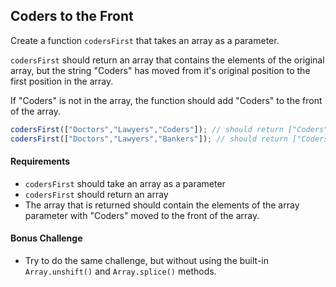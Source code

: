 ## Coders to the Front

Create a function `codersFirst` that takes an array as a parameter.

`codersFirst` should return an array that contains the elements of the original array, but the string "Coders" has moved from it's original position to the first position in the array.

If "Coders" is not in the array, the function should add "Coders" to the front of the array.

``` javascript
codersFirst(["Doctors","Lawyers","Coders"]); // should return ["Coders","Doctors","Lawyers"]
codersFirst(["Doctors","Lawyers","Bankers"]); // should return ["Coders","Doctors","Lawyers","Bankers"]
```

#### Requirements
* `codersFirst` should take an array as a parameter
* `codersFirst` should return an array
* The array that is returned should contain the elements of the array parameter with "Coders" moved to the front of the array.

#### Bonus Challenge
* Try to do the same challenge, but without using the built-in `Array.unshift()` and `Array.splice()` methods.
